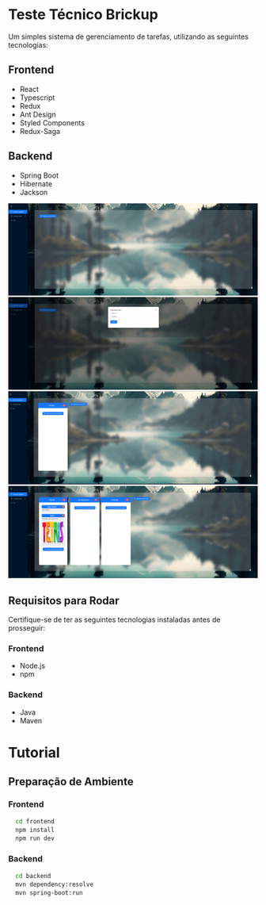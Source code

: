 # Teste Técnico Brickup

Um simples sistema de gerenciamento de tarefas, utilizando as seguintes tecnologias:

## Frontend
- React
- Typescript
- Redux
- Ant Design
- Styled Components
- Redux-Saga

## Backend
- Spring Boot
- Hibernate
- Jackson

![Foto1](./examples/foto1.png)
![Foto2](./examples/foto2.png)
![Foto3](./examples/foto3.png)
![Foto4](./examples/foto4.png)

## Requisitos para Rodar
Certifique-se de ter as seguintes tecnologias instaladas antes de prosseguir:

### Frontend
- Node.js
- npm

### Backend
- Java
- Maven

# Tutorial

## Preparação de Ambiente

### Frontend
```bash
  cd frontend
  npm install
  npm run dev
```

### Backend
```bash
  cd backend
  mvn dependency:resolve
  mvn spring-boot:run
```
